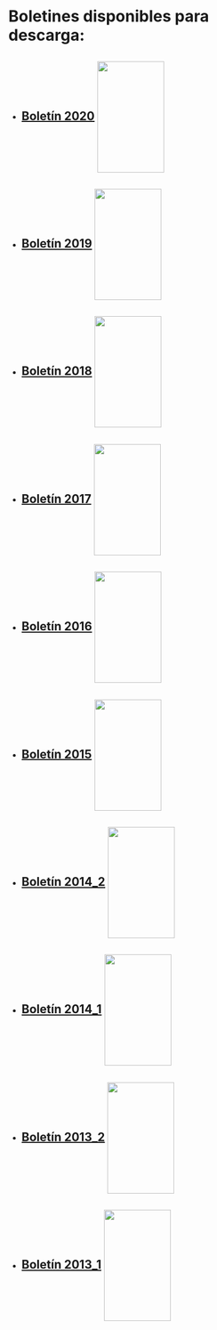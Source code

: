 # **Boletines disponibles para descarga:**

* ## [Boletín 2020](https://raw.githubusercontent.com/colevol/boletin/main/boletines/BoletinCOLEVOL_2019_1.pdf)  [<img align="center" src="https://raw.githubusercontent.com/colevol/boletin/main/portadas/portada2019.png" height="200" width="120">](https://raw.githubusercontent.com/colevol/boletin/main/boletines/BoletinCOLEVOL_2019_1.pdf)

* ## [Boletín 2019](https://raw.githubusercontent.com/colevol/boletin/main/boletines/BoletinCOLEVOL_2019_1.pdf)  [<img align="center" src="https://raw.githubusercontent.com/colevol/boletin/main/portadas/portada2019.png" height="200" width="120">](https://raw.githubusercontent.com/colevol/boletin/main/boletines/BoletinCOLEVOL_2019_1.pdf)

* ## [Boletín 2018](https://raw.githubusercontent.com/colevol/boletin/main/boletines/BoletinCOLEVOL_2018_1_compressed.pdf)  [<img align="center" src="https://raw.githubusercontent.com/colevol/boletin/main/portadas/Portada2018_1.png" height="200" width="120">](https://raw.githubusercontent.com/colevol/boletin/main/boletines/BoletinCOLEVOL_2018_1_compressed.pdf)

* ## [Boletín 2017](https://raw.githubusercontent.com/colevol/boletin/main/boletines/BoletinCOLEVOL_2017-1_compressed(1).pdf)  [<img align="center" src="https://raw.githubusercontent.com/colevol/boletin/main/portadas/Portada2017_1.png" height="200" width="120">](https://raw.githubusercontent.com/colevol/boletin/main/boletines/BoletinCOLEVOL_2017-1_compressed(1).pdf)

* ## [Boletín 2016](https://raw.githubusercontent.com/colevol/boletin/main/boletines/BoletinCOLEVOL_2016_1.pdf)  [<img align="center" src="https://raw.githubusercontent.com/colevol/boletin/main/portadas/Portada2016_1.png" height="200" width="120">](https://raw.githubusercontent.com/colevol/boletin/main/boletines/BoletinCOLEVOL_2016_1.pdf)

* ## [Boletín 2015](https://raw.githubusercontent.com/colevol/boletin/main/boletines/BoletinCOLEVOL_2015_1_compressed.pdf)  [<img align="center" src="https://raw.githubusercontent.com/colevol/boletin/main/portadas/Portada_2015_1.png" height="200" width="120">](https://raw.githubusercontent.com/colevol/boletin/main/boletines/BoletinCOLEVOL_2015_1_compressed.pdf)

* ## [Boletín 2014_2](https://raw.githubusercontent.com/colevol/boletin/main/boletines/BoletinCOLEVOL_2014_2.pdf)  [<img align="center" src="https://raw.githubusercontent.com/colevol/boletin/main/portadas/Portada_2014_2.png" height="200" width="120">](https://raw.githubusercontent.com/colevol/boletin/main/boletines/BoletinCOLEVOL_2014_2.pdf)

* ## [Boletín 2014_1](https://raw.githubusercontent.com/colevol/boletin/main/boletines/BoletinCOLEVOL_2014_1.pdf)  [<img align="center" src="https://raw.githubusercontent.com/colevol/boletin/main/portadas/Portada_2014_1.jpg" height="200" width="120">](https://raw.githubusercontent.com/colevol/boletin/main/boletines/BoletinCOLEVOL_2014_1.pdf)

* ## [Boletín 2013_2](https://raw.githubusercontent.com/colevol/boletin/main/boletines/BoletinCOLEVOL_2013_2.pdf)  [<img align="center" src="https://raw.githubusercontent.com/colevol/boletin/main/portadas/Portada_2013_2.jpg" height="200" width="120">](https://raw.githubusercontent.com/colevol/boletin/main/boletines/BoletinCOLEVOL_2013_2.pdf)

* ## [Boletín 2013_1](https://raw.githubusercontent.com/colevol/boletin/main/boletines/BoletinCOLEVOL_2013_1.pdf)  [<img align="center" src="https://raw.githubusercontent.com/colevol/boletin/main/portadas/portada_2013_1" height="200" width="120">](https://raw.githubusercontent.com/colevol/boletin/main/boletines/BoletinCOLEVOL_2013_1.pdf)
